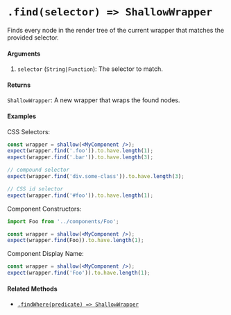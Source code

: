 # `.find(selector) => ShallowWrapper`

Finds every node in the render tree of the current wrapper that matches the provided selector.


#### Arguments

1. `selector` (`String|Function`): The selector to match.



#### Returns

`ShallowWrapper`: A new wrapper that wraps the found nodes.



#### Examples

CSS Selectors:
```jsx
const wrapper = shallow(<MyComponent />);
expect(wrapper.find('.foo')).to.have.length(1);
expect(wrapper.find('.bar')).to.have.length(3);

// compound selector
expect(wrapper.find('div.some-class')).to.have.length(3);

// CSS id selector
expect(wrapper.find('#foo')).to.have.length(1);
```

Component Constructors:
```jsx
import Foo from '../components/Foo';

const wrapper = shallow(<MyComponent />);
expect(wrapper.find(Foo)).to.have.length(1);
```

Component Display Name:
```jsx
const wrapper = shallow(<MyComponent />);
expect(wrapper.find('Foo')).to.have.length(1);
```



#### Related Methods

- [`.findWhere(predicate) => ShallowWrapper`](findWhere.md)
